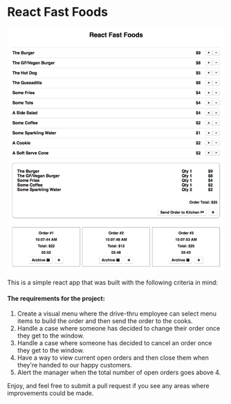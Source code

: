 # React Fast Foods

![home-page-image](./rff.png)

This is a simple react app that was built with the following criteria in mind:

#### The requirements for the project: 
1. Create a visual menu where the drive-thru employee can select menu items to build the order and then send the order to the cooks. 
2. Handle a case where someone has decided to change their order once they get to the window. 
3. Handle a case where someone has decided to cancel an order once they get to the window. 
4. Have a way to view current open orders and then close them when they're handed to our happy customers. 
5. Alert the manager when the total number of open orders goes above 4. 

Enjoy, and feel free to submit a pull request if you see any areas where improvements could be made.